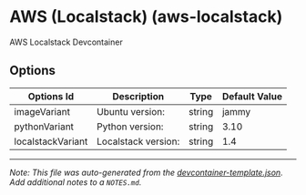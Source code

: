 
# AWS (Localstack) (aws-localstack)

AWS Localstack Devcontainer

## Options

| Options Id | Description | Type | Default Value |
|-----|-----|-----|-----|
| imageVariant | Ubuntu version: | string | jammy |
| pythonVariant | Python version: | string | 3.10 |
| localstackVariant | Localstack version: | string | 1.4 |



---

_Note: This file was auto-generated from the [devcontainer-template.json](https://github.com/scaffoldly/devcontainers/blob/main/src/aws-localstack/devcontainer-template.json).  Add additional notes to a `NOTES.md`._
